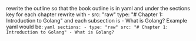 rewrite the outline so that the book outline is in yaml and under the sections key for each chapter rewrite with - src: "raw" type: "# Chapter 1: Introduction to Golang" and each subsection is - What is Golang? Example yaml would be: ```yaml sections: - type: "raw" src: "# Chapter 1: Introduction to Golang" - What is Golang? ```